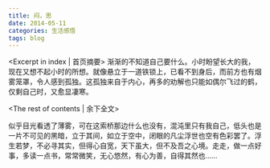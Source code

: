 ```yaml
---
title: 闷，思
date: 2014-05-11
categories: 生活感悟
tags: blog
---
```

<Excerpt in index | 首页摘要>
渐渐的不知道自己要什么。小时盼望长大的我，现在又想不起小时的所想。就像悬立于一道铁锁上，已看不到身后，而前方也有烟雾笼罩，令人感到孤独。这孤独来自于内心，再多的劝解也只能如偶尔飞过的鹤，仅剩自己时，又愈显凄寒。
<!--more-->
<The rest of contents | 余下全文>

似乎目光看透了薄雾，可在这索桥那边什么也没有，混沌里只有我自己，低头也是一片不可见的黑暗，立于其间，如立于空中，闭眼的凡尘浮世也空有色彩罢了。浮生若梦，不必寻其实，但得心自宽，天下虽大，但不及吾之心境。走走，做一点好事，多读一点书，常常微笑，无心悠然，有心为善，自得其然也……
